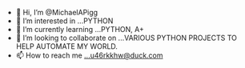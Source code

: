- 👋 Hi, I’m @MichaelAPigg
- 👀 I’m interested in ...PYTHON
- 🌱 I’m currently learning ...PYTHON, A+
- 💞️ I’m looking to collaborate on ...VARIOUS PYTHON PROJECTS TO HELP AUTOMATE MY WORLD.
- 📫 How to reach me ...u46rkkhw@duck.com

<!---
MichaelAPigg/MichaelAPigg is a ✨ special ✨ repository because its `README.md` (this file) appears on your GitHub profile.
You can click the Preview link to take a look at your changes.
--->
